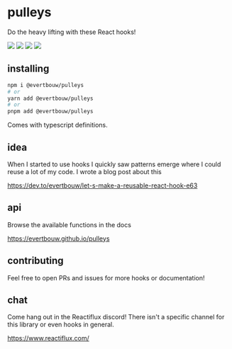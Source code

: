 # pulleys

Do the heavy lifting with these React hooks!

![](https://img.shields.io/github/issues/evertbouw/pulleys)
![](https://img.shields.io/badge/coverage-100%25-brightgreen)
![](https://img.shields.io/npm/dm/@evertbouw/pulleys)
![](https://img.shields.io/github/sponsors/evertbouw)

## installing

```sh
npm i @evertbouw/pulleys
# or
yarn add @evertbouw/pulleys
# or
pnpm add @evertbouw/pulleys
```

Comes with typescript definitions.

## idea

When I started to use hooks I quickly saw patterns emerge where I could reuse a lot of my code. I wrote a blog post about this

https://dev.to/evertbouw/let-s-make-a-reusable-react-hook-e63

## api

Browse the available functions in the docs

https://evertbouw.github.io/pulleys

## contributing

Feel free to open PRs and issues for more hooks or documentation! 

## chat

Come hang out in the Reactiflux discord! There isn't a specific channel for this library or even hooks in general. 

https://www.reactiflux.com/
